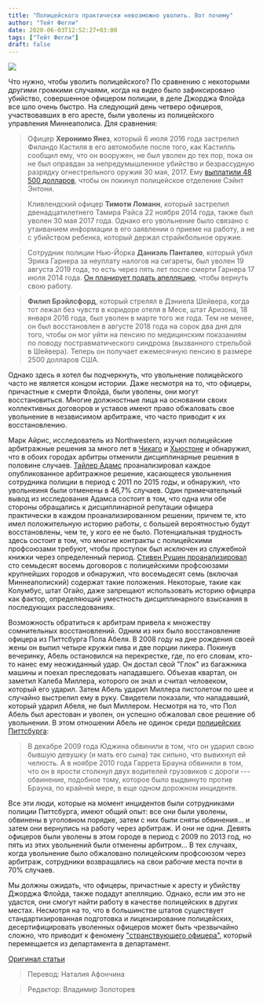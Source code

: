 ```yaml
---
title: "Полицейского практически невозможно уволить. Вот почему"
author: "Тейт Фегли"
date: 2020-06-03T12:52:27+03:00
tags: ["Тейт Фегли"]
draft: false
---
```

![](https://cdn.mises.org/styles/slideshow/s3/cop-hat-750x516.png?itok=2c6L60Qu)


Что нужно, чтобы уволить полицейского? По сравнению с некоторыми другими громкими случаями, когда на видео было зафиксировано убийство, совершенное офицером полиции, в деле Джорджа Флойда все шло очень быстро. На следующий день четверо офицеров, участвовавших в его аресте, были уволены из полицейского управления Миннеаполиса. Для сравнения:

> Офицер **Херонимо Янез**, который 6 июля 2016 года застрелил Филандо Кастиля в его автомобиле после того, как Кастилль сообщил ему, что он вооружен, не был уволен до тех пор, пока он не был оправдан за   непредумышленное убийство и безрассудную разрядку огнестрельного  оружия 30 мая, 2017. Ему [выплатили 48 500  долларов](https://www.washingtonpost.com/news/post-nation/wp/2017/07/11/minnesota-officer-who-killed-philando-castile-formally-leaves-police-department/),  чтобы он покинул полицейское отделение Сэйнт Энтони.

> Кливлендский офицер **Тимоти Ломанн**, который застрелил двенадцатилетнего Тамира Райса 22 ноября 2014 года, также был уволен 30 мая 2017 года. Однако его увольнение было связано с утаиванием информации в его заявлении о приеме на работу, а не с убийством ребенка, который держал страйкбольное оружие.

> Сотрудник полиции Нью-Йорка **Даниэль Панталео**, который убил Эрика Гарнера за неуплату налогов на сигареты, был уволен 19 августа 2019  года, то есть через пять лет после смерти Гарнера 17 июля 2014 года.
   [Он планирует подать  апелляцию](https://www.nydailynews.com/new-york/nyc-crime/nym-pantaleo-chokehold-garner-oneill-decision-20190819-andrfsleevgu7jn4nybyzx2eim-story.html), чтобы вернуть свою работу.

> **Филип Брэйлсфорд**, который стрелял в Дэниела Шейвера, когда тот лежал без чувств в коридоре отеля в Месе, штат Аризона, 18 января 2016 года, был уволен в марте того же года. Тем не менее, он был восстановлен в августе 2018 года на сорок два дня для того, чтобы он мог уйти на пенсию по медицинским показаниям  по поводу постравматического синдрома (вызванного стрельбой в Шейвера). Теперь он получает ежемесячную пенсию в размере 2500 долларов США.

Однако здесь я хотел бы подчеркнуть, что увольнение полицейского часто не является концом истории. Даже несмотря на то, что офицеры, причастные к смерти Флойда, были уволены, они могут восстановиться. Многие должностные лица на основании своих коллективных договоров и уставов имеют право обжаловать свое увольнение в независимом арбитраже, что часто приводит к их восстановлению.

Марк Айрис, исследователь из Northwestern, изучил полицейские арбитражные решения за много лет в [Чикаго](https://heinonline.org/HOL/Page?handle=hein.journals/jclc89&div=12&g_sent=1&casa_token=upZ9sfLf72IAAAAA:J9ZOyFcoWj0x5xCXFqp3bZ_UvrM4TfD6JLif1EJl6fFDcgenmYRwksxAHClBQrGIofMvxmBgYg&collection=journals) и [Хьюстоне](https://journals.sagepub.com/doi/abs/10.1177/109861102129198075?casa_token=EF5hcYeJsggAAAAA:ggtkjonrv4HtlWLqI9ZG1Yczb05Ia5cJTSmk175cDb7QSdYxbdEq4kK3Ds9ExQRkJNRziUevyE3htA&) и обнаружил, что в обоих городах арбитры отменили дисциплинарные решения в половине случаев. [Тайлер Адамс](https://www.jstor.org/stable/44648542?casa_token=WSIN7nX02ZwAAAAA:6dEzFkHyasNG3db320psn0yGYD424O-YAF346IUqA4uSk1nFs8Sv_2K4umk-Ub-AKNORo8C_OD0nEA0iMrDnxiU1dAG12i79fwph3T4pHiTM3L3k0Esu&seq=1) проанализировал каждое опубликованное арбитражное решение, касающееся увольнения сотрудника полиции в период с 2011 по 2015 годы, и обнаружил, что увольнеиня были отменены в 46,7% случаев. Один примечательный вывод из исследования Адамса состоит в том, что одна или обе стороны обращались к дисциплинарной репутации офицера  практически в каждом проанализированном решении, причем те, кто имел положительную историю работы, с большей вероятностью будут восстановлены, чем те, у кого ее не было. Потенциальная трудность здесь состоит в том, что многие контракты с полицейскими профсоюзами требуют, чтобы проступок был исключен из служебной книжки через определенный период. [Стивен Рушин проанализировал](https://dlj.law.duke.edu/article/police-union-contracts-rushin-vol66-iss6/) сто семьдесят восемь договоров с полицейскими профсоюзами крупнейших городов и обнаружил, что восемьдесят семь (включая Миннеаполиский) содержат такие положения. Некоторые, такие как Колумбус, штат Огайо, даже запрещают использовать историю офицера как фактор, определяющий уместность дисциплинарного взыскания в последующих расследованиях.

Возможность обратиться к арбитрам привела к множеству сомнительных восстановлений. Одним из них было восстановление офицера из Питтсбурга Пола Абеля. В 2008 году на дне рождения своей жены он выпил четыре кружки пива и две порции ликера. Покинув вечеринку, Абель остановился на перекрестке, где, по его словам, кто-то нанес ему неожиданный удар. Он достал свой "Глок" из багажника машины и поехал преследовать нападавшего. Объехав квартал, он заметил Калеба Миллера, которого он знал и считал человеком, который его ударил. Затем Абель ударил Миллера пистолетом по шее и случайно выстрелил ему в руку. Свидетели показали, что нападавший, который ударил Абеля, не был Миллером. Несмотря на то, что Пол Абель был арестован и уволен, он успешно обжаловал свое решение об увольнении. В этом отношении Абель не одинок среди [полицейских Питтсбурга](https://www.pghcitypaper.com/pittsburgh/in-a-bind-arbitration-gives-officers-a-method-of-fighting-termination-but-what-recourse-does-the-public-have-when-theyre-rehired/Content?oid=1746236):

> В декабре 2009 года Юджина обвинили в том, что он ударил свою бывшую девушку (и мать его сына) так сильно, что вывихнул ей челюсть. А в ноябре 2010 года Гаррета Брауна обвинили в том, что он в ярости столкнул двух водителей грузовиков с дороги --- обвинение, подобное тому, которое было выдвинуто против Брауна, по крайней мере, в еще одном дорожном инциденте.

Все эти люди, которые на момент инцидентов были сотрудниками полиции Питтсбурга, имеют общий опыт: все они были уволены, обвинены в уголовном порядке, затем с них были сняты обвинения... и затем они вернулись на работу через арбитраж. И они не одни. Девять офицеров были уволены в этом городе в период с 2009 по 2013 год, но пять из этих увольнений были отменены арбитром... В тех случаях, когда увольнение было обжаловано полицейским профсоюзом через арбитраж, сотрудники возвращались на свои рабочие места почти в 70% случаев.

Мы должны ожидать, что офицеры, причастные к аресту и убийству Джорджа Флойда, также подадут апелляцию. Однако, если им это не удастся, они смогут найти работу в качестве полицейских в других местах. Несмотря на то, что в большинстве штатов существует стандартизированная подготовка и лицензирование полицейских, десертифицировать уволенных офицеров может быть чрезвычайно сложно, что приводит к феномену ["странствующего офицера"](https://papers.ssrn.com/sol3/papers.cfm?abstract_id=3589544), который перемещается из департамента в департамент.


[Оригинал статьи](https://mises.org/wire/its-nearly-impossible-fire-police-officer-heres-why)

> Перевод: Наталия Афончина

> Редактор: Владимир Золоторев
